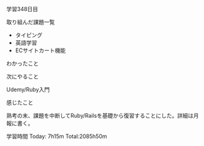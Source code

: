 学習348日目

取り組んだ課題一覧

- タイピング
- 英語学習
- ECサイトカート機能

わかったこと

次にやること

Udemy/Ruby入門

感じたこと

熟考の末、課題を中断してRuby/Railsを基礎から復習することにした。詳細は月報に書く。

学習時間 Today: 7h15m Total:2085h50m